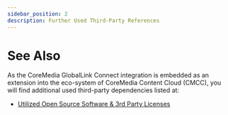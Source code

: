 ```yaml
---
sidebar_position: 2
description: Further Used Third-Party References
---
```


# See Also

As the CoreMedia GlobalLink Connect integration is embedded as an extension
into the eco-system of CoreMedia Content Cloud (CMCC), you will find additional
used third-party dependencies listed at:

* [Utilized Open Source Software & 3rd Party Licenses](https://documentation.coremedia.com/cmcc-12/artifacts/2406.2/webhelp/used-opensource-en/index.html "Utilized Open Source Software & 3rd Party Licenses")
